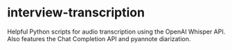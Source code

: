 # interview-transcription
Helpful Python scripts for audio transcription using the OpenAI Whisper API. Also features the Chat Completion API and pyannote diarization.